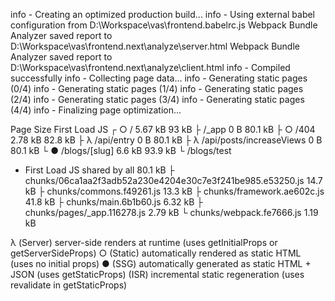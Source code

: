 info  - Creating an optimized production build...
info  - Using external babel configuration from D:\Workspace\vas\frontend\.babelrc.js
Webpack Bundle Analyzer saved report to D:\Workspace\vas\frontend\.next\analyze\server.html
Webpack Bundle Analyzer saved report to D:\Workspace\vas\frontend\.next\analyze\client.html
info  - Compiled successfully
info  - Collecting page data...
info  - Generating static pages (0/4)
info  - Generating static pages (1/4)
info  - Generating static pages (2/4)
info  - Generating static pages (3/4)
info  - Generating static pages (4/4)
info  - Finalizing page optimization...

Page                                                           Size     First Load JS
┌ ○ /                                                          5.67 kB          93 kB
├   /_app                                                      0 B            80.1 kB
├ ○ /404                                                       2.78 kB        82.8 kB
├ λ /api/entry                                                 0 B            80.1 kB
├ λ /api/posts/increaseViews                                   0 B            80.1 kB
└ ● /blogs/[slug]                                              6.6 kB         93.9 kB
    └ /blogs/test
+ First Load JS shared by all                                  80.1 kB
  ├ chunks/06ca1aa2f3adb52a230e4204e30c7e3f241be985.e53250.js  14.7 kB
  ├ chunks/commons.f49261.js                                   13.3 kB
  ├ chunks/framework.ae602c.js                                 41.8 kB
  ├ chunks/main.6b1b60.js                                      6.32 kB
  ├ chunks/pages/_app.116278.js                                2.79 kB
  └ chunks/webpack.fe7666.js                                   1.19 kB

λ  (Server)  server-side renders at runtime (uses getInitialProps or getServerSideProps)
○  (Static)  automatically rendered as static HTML (uses no initial props)
●  (SSG)     automatically generated as static HTML + JSON (uses getStaticProps)
   (ISR)     incremental static regeneration (uses revalidate in getStaticProps)

